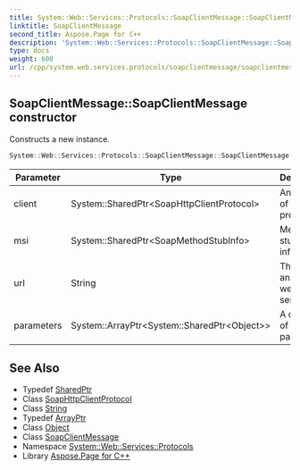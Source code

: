 ```yaml
---
title: System::Web::Services::Protocols::SoapClientMessage::SoapClientMessage constructor
linktitle: SoapClientMessage
second_title: Aspose.Page for C++
description: 'System::Web::Services::Protocols::SoapClientMessage::SoapClientMessage constructor. Constructs a new instance in C++.'
type: docs
weight: 600
url: /cpp/system.web.services.protocols/soapclientmessage/soapclientmessage/
---
```

## SoapClientMessage::SoapClientMessage constructor


Constructs a new instance.

```cpp
System::Web::Services::Protocols::SoapClientMessage::SoapClientMessage(System::SharedPtr<SoapHttpClientProtocol> client, System::SharedPtr<SoapMethodStubInfo> msi, String url, System::ArrayPtr<System::SharedPtr<Object>> parameters)
```


| Parameter | Type | Description |
| --- | --- | --- |
| client | System::SharedPtr\<SoapHttpClientProtocol\> | An instance of the client proxy class. |
| msi | System::SharedPtr\<SoapMethodStubInfo\> | Method stub information. |
| url | String | The URL of an XML web service. |
| parameters | System::ArrayPtr\<System::SharedPtr\<Object\>\> | A collection of parameters. |

## See Also

* Typedef [SharedPtr](../../../system/sharedptr/)
* Class [SoapHttpClientProtocol](../../soaphttpclientprotocol/)
* Class [String](../../../system/string/)
* Typedef [ArrayPtr](../../../system/arrayptr/)
* Class [Object](../../../system/object/)
* Class [SoapClientMessage](../)
* Namespace [System::Web::Services::Protocols](../../)
* Library [Aspose.Page for C++](../../../)

